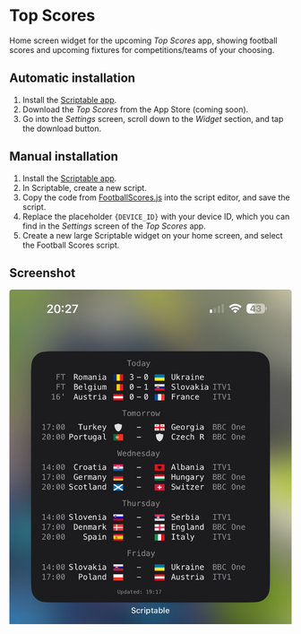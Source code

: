 # Top Scores

Home screen widget for the upcoming *Top Scores* app, showing football scores and upcoming fixtures for competitions/teams of your choosing.

## Automatic installation

1. Install the [Scriptable app](https://itunes.apple.com/us/app/scriptable/id1405459188?mt=12).
2. Download the *Top Scores* from the App Store (coming soon).
3. Go into the *Settings* screen, scroll down to the *Widget* section, and tap the download button.

## Manual installation

1. Install the [Scriptable app](https://itunes.apple.com/us/app/scriptable/id1405459188?mt=12).
2. In Scriptable, create a new script.
3. Copy the code from [FootballScores.js](FootballScores.js) into the script editor, and save the script.
4. Replace the placeholder `{DEVICE_ID}` with your device ID, which you can find in the *Settings* screen of the *Top Scores* app.
5. Create a new large Scriptable widget on your home screen, and select the Football Scores script.

## Screenshot

![Screenshot](screenshot.jpg)